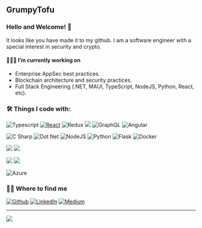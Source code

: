 ## GrumpyTofu

### Hello and Welcome! 👋

It looks like you have made it to my github. I am a software engineer with a special interest in security and crypto.

#### 👨🏻‍💻  I’m currently working on

- Enterprise AppSec best practices.
- Blockchain architecture and security practices.
- Full Stack Engineering (.NET, MAUI, TypeScript, NodeJS, Python, React, etc).

### 🛠 Things I code with:

<!-- <img src="https://github-readme-stats.vercel.app/api/top-langs/?username=grumpyTofu&theme=blue-green" /> -->

<!-- ultimate readme theming guide: https://dev.to/envoy_/150-badges-for-github-pnk -->
<!-- icon api provider: https://shields.io/ -->
<!-- icon ref: https://simpleicons.org/ -->

<a><img alt="Typescript" src="https://img.shields.io/badge/TypeScript-007FFF?style=for-the-badge&logo=typescript&logoColor=white"></a>
<a target="_blank" rel="noopener noreferrer" href="https://reactjs.org/"><img alt="React" src="https://img.shields.io/badge/React-20232A?style=for-the-badge&logo=react&logoColor=61DAFB" /></a>
<a><img alt="Redux" src="https://img.shields.io/badge/Redux-593D88?style=for-the-badge&logo=redux&logoColor=white" /></a>
<a><img src="https://img.shields.io/badge/MUI-0081CB?style=for-the-badge&logo=MUI&logoColor=white" /></a>
<a target="_blank" rel="noopener noreferrer"><img alt="GraphQL" src="https://img.shields.io/badge/-GraphQL-E10098?style=for-the-badge&amp;logo=graphql&amp;logoColor=white" /></a>
<a><img alt="Angular" src="https://img.shields.io/badge/Angular-DD0031?style=for-the-badge&logo=angular&logoColor=white" /></a>

<a target="_blank" rel="noopener noreferrer"><img alt="C Sharp" src="https://img.shields.io/badge/C%23-239120?style=for-the-badge&logo=c-sharp&logoColor=white" /></a>
<a target="_blank" rel="noopener noreferrer"><img alt="Dot Net" src="https://img.shields.io/badge/.NET-5C2D91?style=for-the-badge&logo=.net&logoColor=white" /></a>
<a><img alt="NodeJS" src="https://img.shields.io/badge/Node.js-43853D?style=for-the-badge&logo=node.js&logoColor=white" /></a>
<a><img alt="Python" src="https://img.shields.io/badge/Python-14354C?style=for-the-badge&logo=python&logoColor=white"></a>
<a><img alt="Flask" src="https://img.shields.io/badge/Flask-000000?style=for-the-badge&logo=flask&logoColor=white"></a>
<a target="_blank" rel="noopener noreferrer"><img alt="Docker" src="https://img.shields.io/badge/-Docker-46a2f1?style=for-the-badge&amp;logo=docker&amp;logoColor=white" style="max-width:100%;"></a>

<a><img src="https://img.shields.io/badge/PostgreSQL-316192?style=for-the-badge&logo=postgresql&logoColor=white" /></a>
<a><img src="https://img.shields.io/badge/Microsoft%20SQL%20Server-CC2927?style=for-the-badge&logo=MicrosoftSQLServer&logoColor=white" /></a>

<a><img src="https://img.shields.io/badge/Solidity-363636?style=for-the-badge&logo=Solidity&logoColor=white" /></a>
<a><img src="https://img.shields.io/badge/Ethereum-3C3C3D?style=for-the-badge&logo=Ethereum&logoColor=white" /></a>

<a target="_blank" rel="noopener noreferrer"><img alt="Azure" src="https://img.shields.io/badge/Microsoft_Azure-0089D6?style=for-the-badge&logo=microsoft-azure&logoColor=white"/></a>

### 🤝🏻 Where to find me
<p>
  <a href="https://github.com/grumpyTofu"><img alt="Github" src="https://img.shields.io/badge/GitHub-%2312100E.svg?&amp;style=for-the-badge&amp;logo=Github&amp;logoColor=white" style="max-width:100%;"></a>
  <a href="https://www.linkedin.com/in/austin-felix-140a587b/" rel="nofollow"><img alt="LinkedIn" src="https://img.shields.io/badge/linkedin-%230077B5.svg?&amp;style=for-the-badge&amp;logo=linkedin&amp;logoColor=white" style="max-width:100%;"></a> 
  <a href="https://medium.com/@grumpyTofu" rel="nofollow"><img alt="Medium" src="https://img.shields.io/badge/medium-%2312100E.svg?&amp;style=for-the-badge&amp;logo=medium&amp;logoColor=white" style="max-width:100%;"></a>
</p>

---

<img src="https://github-readme-stats.vercel.app/api?username=grumpyTofu&theme=blue-green" />

<!-- Feel free to reach out or head over to [GrumpyTofu.com](https://grumpytofu.com)
  - It's still very much a work in progress -->
